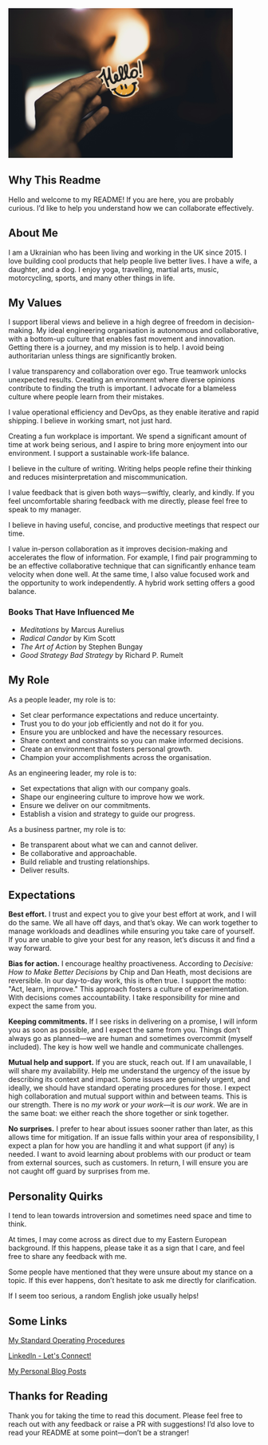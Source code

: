 
<img src="img/vladislav-klapin-SymZoeE8quA-unsplash.jpg" height=300 alt="Hello" />

## Why This Readme
Hello and welcome to my README! If you are here, you are probably curious.
I’d like to help you understand how we can collaborate effectively.

## About Me
I am a Ukrainian who has been living and working in the UK since 2015. I love building cool products that help people live better lives. I have a wife, a daughter, and a dog. I enjoy yoga, travelling, martial arts, music, motorcycling, sports, and many other things in life.

## My Values
I support liberal views and believe in a high degree of freedom in decision-making. My ideal engineering organisation is autonomous and collaborative, with a bottom-up culture that enables fast movement and innovation. Getting there is a journey, and my mission is to help. I avoid being authoritarian unless things are significantly broken.

I value transparency and collaboration over ego. True teamwork unlocks unexpected results. Creating an environment where diverse opinions contribute to finding the truth is important. I advocate for a blameless culture where people learn from their mistakes.

I value operational efficiency and DevOps, as they enable iterative and rapid shipping. I believe in working smart, not just hard.

Creating a fun workplace is important. We spend a significant amount of time at work being serious, and I aspire to bring more enjoyment into our environment. I support a sustainable work-life balance.

I believe in the culture of writing. Writing helps people refine their thinking and reduces misinterpretation and miscommunication.

I value feedback that is given both ways—swiftly, clearly, and kindly. If you feel uncomfortable sharing feedback with me directly, please feel free to speak to my manager.

I believe in having useful, concise, and productive meetings that respect our time.

I value in-person collaboration as it improves decision-making and accelerates the flow of information. For example, I find pair programming to be an effective collaborative technique that can significantly enhance team velocity when done well. At the same time, I also value focused work and the opportunity to work independently. A hybrid work setting offers a good balance.

### Books That Have Influenced Me
- *Meditations* by Marcus Aurelius
- *Radical Candor* by Kim Scott
- *The Art of Action* by Stephen Bungay
- *Good Strategy Bad Strategy* by Richard P. Rumelt

## My Role
As a people leader, my role is to:
- Set clear performance expectations and reduce uncertainty.
- Trust you to do your job efficiently and not do it for you.
- Ensure you are unblocked and have the necessary resources.
- Share context and constraints so you can make informed decisions.
- Create an environment that fosters personal growth.
- Champion your accomplishments across the organisation.

As an engineering leader, my role is to:
- Set expectations that align with our company goals.
- Shape our engineering culture to improve how we work.
- Ensure we deliver on our commitments.
- Establish a vision and strategy to guide our progress.

As a business partner, my role is to:
- Be transparent about what we can and cannot deliver.
- Be collaborative and approachable.
- Build reliable and trusting relationships.
- Deliver results.

## Expectations
**Best effort.** I trust and expect you to give your best effort at work, and I will do the same. We all have off days, and that’s okay. We can work together to manage workloads and deadlines while ensuring you take care of yourself. If you are unable to give your best for any reason, let’s discuss it and find a way forward.

**Bias for action.** I encourage healthy proactiveness. According to *Decisive: How to Make Better Decisions* by Chip and Dan Heath, most decisions are reversible. In our day-to-day work, this is often true. I support the motto: "Act, learn, improve." This approach fosters a culture of experimentation. With decisions comes accountability. I take responsibility for mine and expect the same from you.

**Keeping commitments.** If I see risks in delivering on a promise, I will inform you as soon as possible, and I expect the same from you. Things don’t always go as planned—we are human and sometimes overcommit (myself included). The key is how well we handle and communicate challenges.

**Mutual help and support.** If you are stuck, reach out. If I am unavailable, I will share my availability. Help me understand the urgency of the issue by describing its context and impact. Some issues are genuinely urgent, and ideally, we should have standard operating procedures for those. I expect high collaboration and mutual support within and between teams. This is our strength. There is no *my work* or *your work*—it is *our work*. We are in the same boat: we either reach the shore together or sink together.

**No surprises.** I prefer to hear about issues sooner rather than later, as this allows time for mitigation. If an issue falls within your area of responsibility, I expect a plan for how you are handling it and what support (if any) is needed. I want to avoid learning about problems with our product or team from external sources, such as customers. In return, I will ensure you are not caught off guard by surprises from me.

## Personality Quirks
I tend to lean towards introversion and sometimes need space and time to think.

At times, I may come across as direct due to my Eastern European background. If this happens, please take it as a sign that I care, and feel free to share any feedback with me.

Some people have mentioned that they were unsure about my stance on a topic. If this ever happens, don’t hesitate to ask me directly for clarification.

If I seem too serious, a random English joke usually helps!

## Some Links
[My Standard Operating Procedures](docs/SOPs.md)

[LinkedIn - Let's Connect!](https://www.linkedin.com/in/romanpav/)

[My Personal Blog Posts](https://blog.romanpavlov.me/)

## Thanks for Reading
Thank you for taking the time to read this document. Please feel free to reach out with any feedback or raise a PR with suggestions! I’d also love to read your README at some point—don’t be a stranger!

